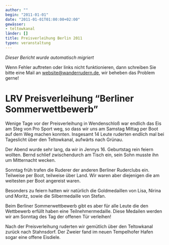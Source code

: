 ```yaml
---
author: ""
begin: "2011-01-01"
date: "2011-01-01T01:00:00+02:00"
gewässer:
- teltowkanal
länder: []
title: Preisverleihung Berlin 2011
typen: veranstaltung
---
```



*Dieser Bericht wurde automatisch migriert*

Wenn Fehler auftreten oder links nicht funktionieren, dann schreiben Sie bitte eine Mail an website@wanderrudern.de, wir beheben das Problem gerne!



# LRV Preisverleihung “Berliner Sommerwettbewerb”


Wenige Tage vor der Preisverleihung in Wendenschloß war endlich das Eis am Steg von Pro Sport weg, so dass wir uns am Samstag Mittag per Boot auf dem Weg machen konnten. Insgesamt 14 Leute ruderten endlich mal bei Tageslicht über den Teltowkanal, aufwärts nach Grünau.

Der Abend wurde sehr lang, da wir in Jennys 16. Geburtstag rein feiern wollten. Bernd schlief zwischendurch am Tisch ein, sein Sohn musste ihn um Mitternacht wecken.

Sonntag früh trafen die Ruderer der anderen Berliner Ruderclubs ein. Teilweise per Boot, teilweise über Land. Wir waren aber diejenigen die am weitesten per Boot angereist waren.

Besonders zu feiern hatten wir natürlich die Goldmedaillen von Lisa, Nirina und Moritz, sowie die Silbermedaille von Stefan.

Beim Berliner Sommerwettbewerb gibt es aber für alle Leute die den Wettbewerb erfüllt haben eine Teilnehmermedaille. Diese Medailen werden wir am Sonntag des Tag der offenen Tür verleihen!

Nach der Preisverleihung ruderten wir gemütlich über den Teltowkanal zurück nach Stahnsdorf. Der Zweier fand im neuen Tempelhofer Hafen sogar eine offene Eisdiele.
